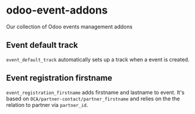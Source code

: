 # odoo-event-addons

Our collection of Odoo events management addons


## Event default track

``event_default_track`` automatically sets up a track when a event is created.


## Event registration firstname

``event_registration_firstname`` adds firstname and lastname to event.
It's based on ``OCA/partner-contact/partner_firstname`` and relies on the the relation to partner via ``partner_id``.
